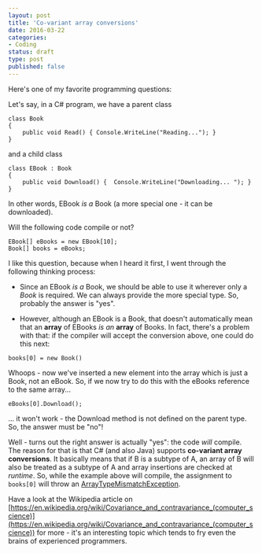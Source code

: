 ```yaml
---
layout: post
title: 'Co-variant array conversions'
date: 2016-03-22 
categories:
- Coding
status: draft
type: post
published: false
---
```


Here's one of my favorite programming questions:

Let's say, in a C# program, we have a parent class

```
class Book
{
	public void Read() { Console.WriteLine("Reading..."); }
}
```

and a child class

```
class EBook : Book
{
    public void Download() {  Console.WriteLine("Downloading... "); }
}
```

<!-- more -->

In other words, EBook *is a* Book (a more special one - it can be downloaded).

Will the following code compile or not?

```
EBook[] eBooks = new EBook[10];
Book[] books = eBooks;  
```

I like this question, because when I heard it first, I went through the following thinking process:

* Since an EBook *is a* Book, we should be able to use it wherever only a *Book* is required. We can always provide the more special type. So, probably the answer is "yes".

* However, although an EBook is a Book, that doesn't automatically mean that an **array** of EBooks *is an* **array** of Books. In fact, there's a problem with that: if the compiler will accept the conversion above, one could do this next:

```
books[0] = new Book()
```

Whoops - now we've inserted a new element into the array which is just a Book, not an eBook. So, if we now try to do this with the eBooks reference to the same array...

```
eBooks[0].Download();
```

... it won't work - the Download method is not defined on the parent type. So, the answer must be "no"!

Well - turns out the right answer is actually "yes": the code *will* compile. The reason for that is that C# (and also Java) supports **co-variant array conversions**. It basically means that if B is a subtype of A, an array of B will also be treated as a subtype of A and array insertions are checked at *runtime*. So, while the example above will compile, the assignment to ```books[0]``` will throw an [ArrayTypeMismatchException](https://msdn.microsoft.com/en-us/library/system.arraytypemismatchexception(v=vs.110).aspx). 

Have a look at the Wikipedia article on [https://en.wikipedia.org/wiki/Covariance_and_contravariance_(computer_science)](https://en.wikipedia.org/wiki/Covariance_and_contravariance_(computer_science)) for more - it's an interesting topic which tends to fry even the brains of experienced programmers.
















